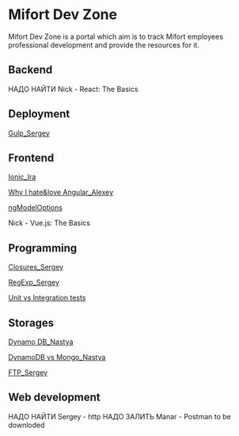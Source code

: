 # Mifort Dev Zone

Mifort Dev Zone is a portal which aim is to track Mifort employees professional development and provide the resources for it.

## Backend
НАДО НАЙТИ Nick - React: The Basics

## Deployment
[Gulp_Sergey](./Deployment/Gulp_Sergey.md)

## Frontend
[Ionic_Ira](./Frontend/Ionic_Ira.md)

[Why I hate&love Angular_Alexey](./Frontend/Why_I_hate&love_Angular-Alexey.md)

[ngModelOptions](./Frontend/ngModelOptions.md)

Nick - Vue.js: The Basics

## Programming
[Closures_Sergey](./Programming/Closures_Sergey.md)

[RegExp_Sergey](.Programming/Closures_Sergey.md)

[Unit vs Integration tests](./Programming/Unit_vs_Integration_+_mock_vs_stub.md)

## Storages
[Dynamo DB_Nastya](./Storages/DynamoDB_Nastya.md)

[DynamoDB vs Mongo_Nastya](./Storages/ENG.DynamoDB_vs_MongoDB-Nastya.md)

[FTP_Sergey](./Storages/FTP_Sergey.md)

## Web development
НАДО НАЙТИ Sergey - http
НАДО ЗАЛИТЬ Manar - Postman to be downloded
